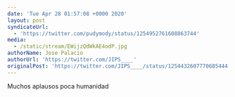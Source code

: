 ```yaml
---
date: 'Tue Apr 28 01:57:08 +0000 2020'
layout: post
syndicateUrl:
  - 'https://twitter.com/pudymody/status/1254952761608863744'
media:
  - /static/stream/EWijzQdWkAE4odP.jpg
authorName: Jose Palacio
authorUrl: 'https://twitter.com/JIPS____'
originalPost: 'https://twitter.com/JIPS____/status/1254432607770685444'
---
```

Muchos aplausos poca humanidad